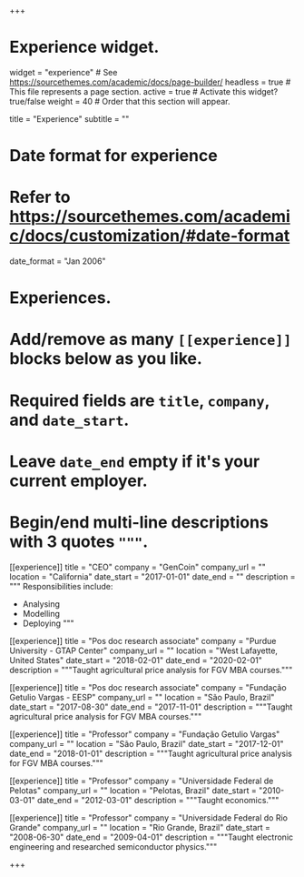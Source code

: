 +++
# Experience widget.
widget = "experience"  # See https://sourcethemes.com/academic/docs/page-builder/
headless = true  # This file represents a page section.
active = true  # Activate this widget? true/false
weight = 40  # Order that this section will appear.

title = "Experience"
subtitle = ""

# Date format for experience
#   Refer to https://sourcethemes.com/academic/docs/customization/#date-format
date_format = "Jan 2006"

# Experiences.
#   Add/remove as many `[[experience]]` blocks below as you like.
#   Required fields are `title`, `company`, and `date_start`.
#   Leave `date_end` empty if it's your current employer.
#   Begin/end multi-line descriptions with 3 quotes `"""`.
[[experience]]
  title = "CEO"
  company = "GenCoin"
  company_url = ""
  location = "California"
  date_start = "2017-01-01"
  date_end = ""
  description = """
  Responsibilities include:

  * Analysing
  * Modelling
  * Deploying
  """

[[experience]]
  title = "Pos doc research associate"
  company = "Purdue University - GTAP Center"
  company_url = ""
  location = "West Lafayette, United States"
  date_start = "2018-02-01"
  date_end = "2020-02-01"
  description = """Taught agricultural price analysis for FGV MBA courses."""

[[experience]]
  title = "Pos doc research associate"
  company = "Fundação Getulio Vargas - EESP"
  company_url = ""
  location = "São Paulo, Brazil"
  date_start = "2017-08-30"
  date_end = "2017-11-01"
  description = """Taught agricultural price analysis for FGV MBA courses."""

[[experience]]
  title = "Professor"
  company = "Fundação Getulio Vargas"
  company_url = ""
  location = "São Paulo, Brazil"
  date_start = "2017-12-01"
  date_end = "2018-01-01"
  description = """Taught agricultural price analysis for FGV MBA courses."""

[[experience]]
  title = "Professor"
  company = "Universidade Federal de Pelotas"
  company_url = ""
  location = "Pelotas, Brazil"
  date_start = "2010-03-01"
  date_end = "2012-03-01"
  description = """Taught economics."""

[[experience]]
  title = "Professor"
  company = "Universidade Federal do Rio Grande"
  company_url = ""
  location = "Rio Grande, Brazil"
  date_start = "2008-06-30"
  date_end = "2009-04-01"
  description = """Taught electronic engineering and researched semiconductor physics."""

+++
